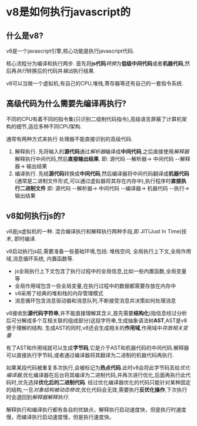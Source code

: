 # v8是如何执行javascript的

## 什么是v8?

v8是一个javascript引擎,核心功能是执行javascript代码.

核心流程分为编译和执行两步.
首先将**js代码***转换*为**低级中间代码**或者**机器代码**,然后再*执行*转换后的代码并*输出*执行结果.

v8可以当做一个虚拟机,有自己的CPU,堆栈,寄存器等还有自己的一套指令系统.

## 高级代码为什么需要先编译再执行?

不同的CPU有着不同的指令集(只识别二级制代码指令),高级语言屏蔽了计算机架构的细节,适应多种不同CPU架构.

通常有两种方式来执行 处理器不能直接识别的高级代码.
1. 解释执行. 先将输入的**源代码**通过*解析器*编译成**中间代码**,之后直接使用*解释器*解释执行中间代码,然后**直接输出结果**. 
   即:  源代码 --解析器-> 中间代码 --解释器-> 输出结果
2. 编译执行. 先结**源代码**转换成**中间代码**,然后编译器将中间代码翻译成**机器代码**(通常是二进制文件形式,可以通过虚拟器将其存在内存中),执行程序时**直接执行二进制文件**
   即:  源代码 --解析器-> 中间代码 --编译器-> 机器代码 --执行-> 输出结果

## v8如何执行js的?
v8是js虚拟机的一种. 混合编译执行和解释执行两种手段,即 JIT(Just In Time)技术, 即时编译.

v8启动执行js前,需要准备一些基础环境,包括: 堆栈空间, 全局执行上下文,全局作用域,消息循环系统, 内置函数等.
* js全局执行上下文包含了执行过程中的全局信息,比如一些内置函数,全局变量等
* 全局作用域包含一些全局变量,在执行过程中的数据都需要存放在内存中
* v8采用了经典的堆和栈的内存管理模式
* 消息循环包含消息驱动器和消息队列,不断接受消息并决策如何处理消息

v8接收到**源代码字符串**,并不能直接理解其含义,首先需要**结构化**(指信息经过分析后可分解成多个互相关联的组成部分)这段字符串,生成抽象语法树**AST**,AST是v8便于理解的结构.
生成AST的同时,v8还会生成相关的**作用域**,作用域中*存放相关变量*

有了AST和作用域就可以生成**字节码**,它是介于AST和机器代码的中间代码.解释器可以直接执行字节码,或者通过编译器将其翻译为二进制的机器代码再执行.

如果某段代码被重复多次执行,会被标记为**热点代码**.此时v8会将此字节码丢给*优化编译器*,优化编译器在后台将其编译为二进制代码,并再次进行优化,后面再执行此代码时,优先选择**优化后的二进制代码**.
经过优化编译器优化的代码只能针对某种固定的结构,一旦*对象结构被动态修改*,优化代码会无效,需要执行**反优化操作**,下次执行时会退回到*解释器解释执行*.

解释执行和编译执行都有各自的优缺点，解释执行启动速度快，但是执行时速度慢，而编译执行启动速度慢，但是执行速度快。


